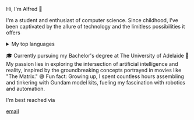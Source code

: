 Hi, I'm Alfred 👋

I'm a student and enthusiast of computer science. Since childhood, I've been captivated by the allure of technology and the limitless possibilities it offers

<details>
<summary>My top languages</summary>

| Rank | Languages |
|-----:|-----------|
|     1| Python|
|     2| SQL   |
|     3| C++   |

</details>

🎓 Currently pursuing my Bachelor's degree at The University of Adelaide
🔭 My passion lies in exploring the intersection of artificial intelligence and reality, inspired by the groundbreaking concepts portrayed in movies like "The Matrix."
😅 Fun fact: Growing up, I spent countless hours assembling and tinkering with Gundam model kits, fueling my fascination with robotics and automation.

I'm best reached via <p><a href="mailto:khangduy0340@gmail.com">email</a></p>
